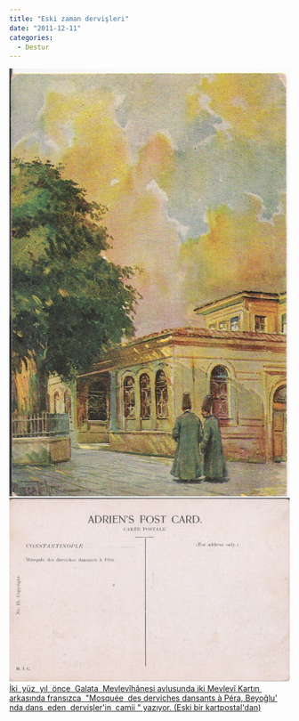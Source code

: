 ```yaml
---
title: "Eski zaman dervişleri"
date: "2011-12-11"
categories: 
  - Destur
---
```


 [![tekke1.jpg](../uploads/2011/12/tekke1.jpg)](../uploads/2011/12/tekke1.jpg "tekke1.jpg")[![kart.jpg](../uploads/2011/12/kart.jpg)](../uploads/2011/12/kart.jpg "kart.jpg") [İki  yüz  yıl  önce  Galata  Mevlevîhânesi avlusunda iki Mevlevî Kartın  arkasında fransızca  "Mosquée  des derviches dansants à Péra, Beyoğlu' nda dans  eden  dervişler'in  camii " yazıyor. (Eski bir kartpostal'dan)](../uploads/2011/12/tekke1.jpg "tekke1.jpg")
